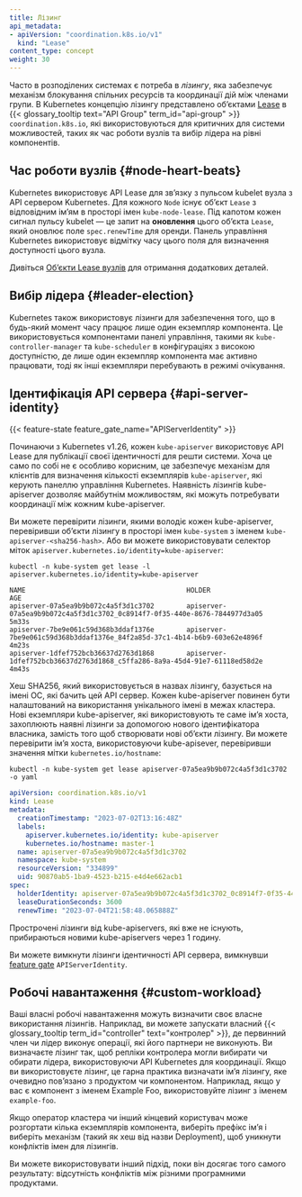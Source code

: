 ```yaml
---
title: Лізинг
api_metadata:
- apiVersion: "coordination.k8s.io/v1"
  kind: "Lease"
content_type: concept
weight: 30
---
```


<!-- overview -->

Часто в розподілених системах є потреба в _лізингу_, яка забезпечує механізм блокування спільних ресурсів та координації дій між членами групи. В Kubernetes концепцію лізингу представлено обʼєктами [Lease](/uk/docs/reference/kubernetes-api/cluster-resources/lease-v1/) в {{< glossary_tooltip text="API Group" term_id="api-group" >}} `coordination.k8s.io`, які використовуються для критичних для системи можливостей, таких як час роботи вузлів та вибір лідера на рівні компонентів.

<!-- body -->

## Час роботи вузлів {#node-heart-beats}

Kubernetes використовує API Lease для звʼязку з пульсом kubelet вузла з  API сервером Kubernetes. Для кожного `Node` існує обʼєкт `Lease` з відповідним імʼям в просторі імен `kube-node-lease`. Під капотом кожен сигнал пульсу kubelet — це запит на **оновлення** цього обʼєкта `Lease`, який оновлює поле `spec.renewTime` для оренди. Панель управління Kubernetes використовує відмітку часу цього поля для визначення доступності цього вузла.

Дивіться [Обʼєкти Lease вузлів](/uk/docs/concepts/architecture/nodes/#node-heartbeats) для отримання додаткових деталей.

## Вибір лідера {#leader-election}

Kubernetes також використовує лізинги для забезпечення того, що в будь-який момент часу працює лише один екземпляр компонента. Це використовується компонентами панелі управління, такими як `kube-controller-manager` та `kube-scheduler` в конфігураціях з високою доступністю, де лише один екземпляр компонента має активно працювати, тоді як інші екземпляри перебувають в режимі очікування.

## Ідентифікація API сервера {#api-server-identity}

{{< feature-state feature_gate_name="APIServerIdentity" >}}

Починаючи з Kubernetes v1.26, кожен `kube-apiserver` використовує API Lease для публікації своєї ідентичності для решти системи. Хоча це само по собі не є особливо корисним, це забезпечує механізм для клієнтів для визначення кількості екземплярів `kube-apiserver`, які керують панеллю управління Kubernetes. Наявність лізингів kube-apiserver дозволяє майбутнім можливостям, які можуть потребувати координації між кожним kube-apiserver.

Ви можете перевірити лізинги, якими володіє кожен kube-apiserver, перевіривши обʼєкти лізингу в просторі імен `kube-system` з іменем `kube-apiserver-<sha256-hash>`. Або ви можете використовувати селектор міток `apiserver.kubernetes.io/identity=kube-apiserver`:

```shell
kubectl -n kube-system get lease -l apiserver.kubernetes.io/identity=kube-apiserver
```

```none
NAME                                        HOLDER                                                                           AGE
apiserver-07a5ea9b9b072c4a5f3d1c3702        apiserver-07a5ea9b9b072c4a5f3d1c3702_0c8914f7-0f35-440e-8676-7844977d3a05        5m33s
apiserver-7be9e061c59d368b3ddaf1376e        apiserver-7be9e061c59d368b3ddaf1376e_84f2a85d-37c1-4b14-b6b9-603e62e4896f        4m23s
apiserver-1dfef752bcb36637d2763d1868        apiserver-1dfef752bcb36637d2763d1868_c5ffa286-8a9a-45d4-91e7-61118ed58d2e        4m43s

```

Хеш SHA256, який використовується в назвах лізингу, базується на імені ОС, які бачить цей API сервер. Кожен kube-apiserver повинен бути налаштований на використання унікального імені в межах кластера. Нові екземпляри kube-apiserver, які використовують те саме імʼя хоста, захоплюють наявні лізинги за допомогою нового ідентифікатора власника, замість того щоб створювати нові обʼєкти лізингу. Ви можете перевірити імʼя хоста, використовуючи kube-apisever, перевіривши значення мітки `kubernetes.io/hostname`:

```shell
kubectl -n kube-system get lease apiserver-07a5ea9b9b072c4a5f3d1c3702 -o yaml
```

```yaml
apiVersion: coordination.k8s.io/v1
kind: Lease
metadata:
  creationTimestamp: "2023-07-02T13:16:48Z"
  labels:
    apiserver.kubernetes.io/identity: kube-apiserver
    kubernetes.io/hostname: master-1
  name: apiserver-07a5ea9b9b072c4a5f3d1c3702
  namespace: kube-system
  resourceVersion: "334899"
  uid: 90870ab5-1ba9-4523-b215-e4d4e662acb1
spec:
  holderIdentity: apiserver-07a5ea9b9b072c4a5f3d1c3702_0c8914f7-0f35-440e-8676-7844977d3a05
  leaseDurationSeconds: 3600
  renewTime: "2023-07-04T21:58:48.065888Z"
```

Прострочені лізинги від kube-apiservers, які вже не існують, прибираються новими kube-apiservers через 1 годину.

Ви можете вимкнути лізинги ідентичності API сервера, вимкнувши
[feature gate](/uk/docs/reference/command-line-tools-reference/feature-gates/) `APIServerIdentity`.

## Робочі навантаження {#custom-workload}

Ваші власні робочі навантаження можуть визначити своє власне використання лізингів. Наприклад, ви можете запускати власний {{< glossary_tooltip term_id="controller" text="контролер" >}}, де первинний член чи лідер виконує операції, які його партнери не виконують. Ви визначаєте лізинг так, щоб репліки контролера могли вибирати чи обирати лідера, використовуючи API Kubernetes для координації. Якщо ви використовуєте лізинг, це гарна практика визначати імʼя лізингу, яке очевидно повʼязано з продуктом чи компонентом. Наприклад, якщо у вас є компонент з іменем Example Foo, використовуйте лізинг з іменем `example-foo`.

Якщо оператор кластера чи інший кінцевий користувач може розгортати кілька екземплярів компонента, виберіть префікс імʼя і виберіть механізм (такий як хеш від назви Deployment), щоб уникнути конфліктів імен для лізингів.

Ви можете використовувати інший підхід, поки він досягає того самого результату: відсутність конфліктів між різними програмними продуктами.
